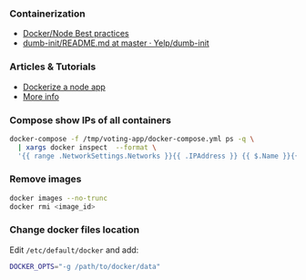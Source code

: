 

### Containerization

* [Docker/Node Best practices](https://github.com/nodejs/docker-node/blob/master/docs/BestPractices.md#cmd)
* [dumb-init/README.md at master · Yelp/dumb-init](https://github.com/Yelp/dumb-init/blob/master/README.md)


### Articles & Tutorials

* [Dockerize a node app](https://nodesource.com/blog/dockerizing-your-nodejs-applications)
* [More info](http://blog.thoward37.me/articles/where-are-docker-images-stored/)

### Compose show IPs of all containers

```sh
docker-compose -f /tmp/voting-app/docker-compose.yml ps -q \
  | xargs docker inspect  --format \
  '{{ range .NetworkSettings.Networks }}{{ .IPAddress }} {{ $.Name }}{{ println }}{{ end }}'
```

### Remove images

```sh
docker images --no-trunc
docker rmi <image_id>
```

### Change docker files location

Edit `/etc/default/docker` and add:

```sh
DOCKER_OPTS="-g /path/to/docker/data"
```

<!--stackedit_data:
eyJoaXN0b3J5IjpbOTY5NzQwMjY1XX0=
-->